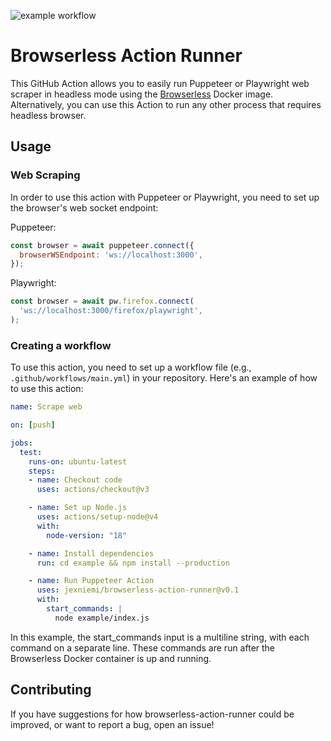 ![example workflow](https://github.com/jexniemi/browserless-action-runner/actions/workflows/example.yml/badge.svg)


# Browserless Action Runner

This GitHub Action allows you to easily run Puppeteer or Playwright web scraper in headless mode using the [Browserless](https://github.com/browserless/browserless) Docker image. Alternatively, you can use this Action to run any other process that requires headless browser.

## Usage

### Web Scraping

In order to use this action with Puppeteer or Playwright, you need to set up the browser's web socket endpoint:

Puppeteer:
```js
const browser = await puppeteer.connect({
  browserWSEndpoint: 'ws://localhost:3000',
});
````

Playwright:
```js
const browser = await pw.firefox.connect(
  'ws://localhost:3000/firefox/playwright',
);
```

### Creating a workflow

To use this action, you need to set up a workflow file (e.g., `.github/workflows/main.yml`) in your repository. Here's an example of how to use this action:

```yml
name: Scrape web

on: [push]

jobs:
  test:
    runs-on: ubuntu-latest
    steps:
    - name: Checkout code
      uses: actions/checkout@v3

    - name: Set up Node.js
      uses: actions/setup-node@v4
      with:
        node-version: "18"

    - name: Install dependencies
      run: cd example && npm install --production

    - name: Run Puppeteer Action
      uses: jexniemi/browserless-action-runner@v0.1
      with:
        start_commands: | 
          node example/index.js
```

In this example, the start_commands input is a multiline string, with each command on a separate line. These commands are run after the Browserless Docker container is up and running.

## Contributing
If you have suggestions for how browserless-action-runner could be improved, or want to report a bug, open an issue!